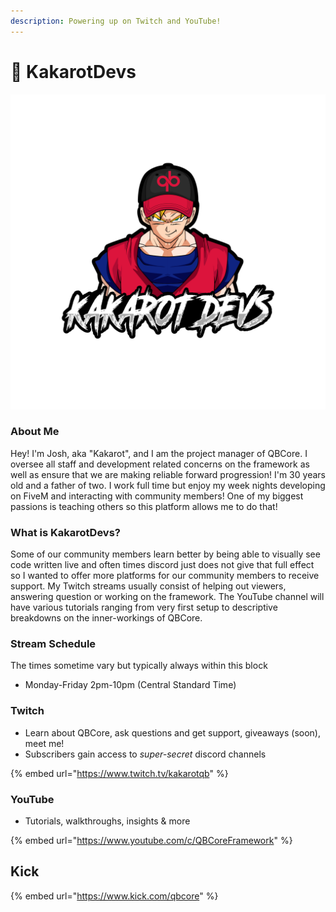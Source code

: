 ```yaml
---
description: Powering up on Twitch and YouTube!
---
```


# 🎥 KakarotDevs

![](../.gitbook/assets/kakarotdevs)

### About Me

Hey! I'm Josh, aka "Kakarot", and I am the project manager of QBCore. I oversee all staff and development related concerns on the framework as well as ensure that we are making reliable forward progression! I'm 30 years old and a father of two. I work full time but enjoy my week nights developing on FiveM and interacting with community members! One of my biggest passions is teaching others so this platform allows me to do that!

### What is KakarotDevs?

Some of our community members learn better by being able to visually see code written live and often times discord just does not give that full effect so I wanted to offer more platforms for our community members to receive support. My Twitch streams usually consist of helping out viewers, answering question or working on the framework. The YouTube channel will have various tutorials ranging from very first setup to descriptive breakdowns on the inner-workings of QBCore.

### Stream Schedule

The times sometime vary but typically always within this block

* Monday-Friday 2pm-10pm (Central Standard Time)

### Twitch

* Learn about QBCore, ask questions and get support, giveaways (soon), meet me!
* Subscribers gain access to _super-secret_ discord channels

{% embed url="https://www.twitch.tv/kakarotqb" %}

### YouTube

* Tutorials, walkthroughs, insights & more

{% embed url="https://www.youtube.com/c/QBCoreFramework" %}

## Kick

{% embed url="https://www.kick.com/qbcore" %}
